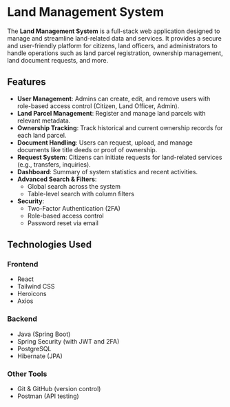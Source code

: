 # Land Management System

The **Land Management System** is a full-stack web application designed to manage and streamline land-related data and services.
It provides a secure and user-friendly platform for citizens, land officers, and administrators to handle operations such as land parcel registration, 
ownership management, land document requests, and more.

## Features

- **User Management**: Admins can create, edit, and remove users with role-based access control (Citizen, Land Officer, Admin).
- **Land Parcel Management**: Register and manage land parcels with relevant metadata.
- **Ownership Tracking**: Track historical and current ownership records for each land parcel.
- **Document Handling**: Users can request, upload, and manage documents like title deeds or proof of ownership.
- **Request System**: Citizens can initiate requests for land-related services (e.g., transfers, inquiries).
- **Dashboard**: Summary of system statistics and recent activities.
- **Advanced Search & Filters**:
  - Global search across the system
  - Table-level search with column filters
- **Security**:
  - Two-Factor Authentication (2FA)
  - Role-based access control
  - Password reset via email

## Technologies Used

### Frontend
- React
- Tailwind CSS
- Heroicons
- Axios

### Backend
- Java (Spring Boot)
- Spring Security (with JWT and 2FA)
- PostgreSQL
- Hibernate (JPA)

### Other Tools
- Git & GitHub (version control)
- Postman (API testing)


